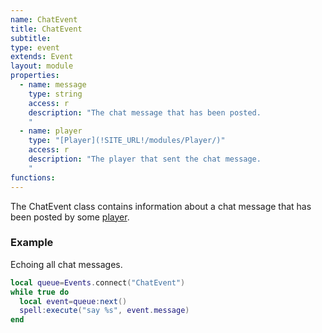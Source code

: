 ```yaml
---
name: ChatEvent
title: ChatEvent
subtitle:
type: event
extends: Event
layout: module
properties:
  - name: message
    type: string
    access: r
    description: "The chat message that has been posted.
    "
  - name: player
    type: "[Player](!SITE_URL!/modules/Player/)"
    access: r
    description: "The player that sent the chat message.
    "
functions:
---
```


The <span class="notranslate">ChatEvent</span> class contains information about a chat message that has been posted
by some [player](/modules/Player/).

### Example
Echoing all chat messages.
```lua
local queue=Events.connect("ChatEvent")
while true do
  local event=queue:next()
  spell:execute("say %s", event.message)
end
```
